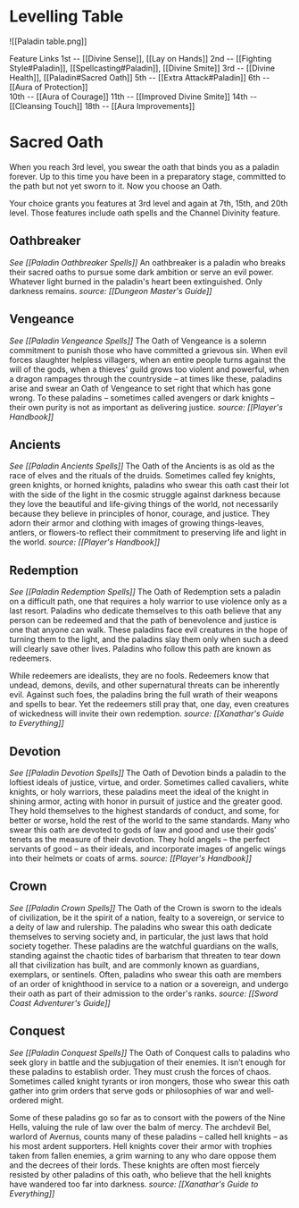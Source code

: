 # Levelling Table

![[Paladin table.png]]

Feature Links
1st -- [[Divine Sense]], [[Lay on Hands]]
2nd -- [[Fighting Style#Paladin]], [[Spellcasting#Paladin]], [[Divine Smite]]
3rd -- [[Divine Health]], [[Paladin#Sacred Oath]]
5th -- [[Extra Attack#Paladin]]
6th -- [[Aura of Protection]]	
10th -- [[Aura of Courage]]	
11th -- [[Improved Divine Smite]]
14th -- [[Cleansing Touch]]
18th -- [[Aura Improvements]]

# Sacred Oath
When you reach 3rd level, you swear the oath that binds you as a paladin forever. Up to this time you have been in a preparatory stage, committed to the path but not yet sworn to it. Now you choose an Oath.

Your choice grants you features at 3rd level and again at 7th, 15th, and 20th level. Those features include oath spells and the Channel Divinity feature.

## Oathbreaker
*See [[Paladin Oathbreaker Spells]]*
An oathbreaker is a paladin who breaks their sacred oaths to pursue some dark ambition or serve an evil power. Whatever light burned in the paladin's heart been extinguished. Only darkness remains. *source: [[Dungeon Master's Guide]]*

## Vengeance
*See [[Paladin Vengeance Spells]]*
The Oath of Vengeance is a solemn commitment to punish those who have committed a grievous sin. When evil forces slaughter helpless villagers, when an entire people turns against the will of the gods, when a thieves' guild grows too violent and powerful, when a dragon rampages through the countryside – at times like these, paladins arise and swear an Oath of Vengeance to set right that which has gone wrong. To these paladins – sometimes called avengers or dark knights – their own purity is not as important as delivering justice. *source: [[Player's Handbook]]*

## Ancients
*See [[Paladin Ancients Spells]]*
The Oath of the Ancients is as old as the race of elves and the rituals of the druids. Sometimes called fey knights, green knights, or horned knights, paladins who swear this oath cast their lot with the side of the light in the cosmic struggle against darkness because they love the beautiful and life-giving things of the world, not necessarily because they believe in principles of honor, courage, and justice. They adorn their armor and clothing with images of growing things-leaves, antlers, or flowers-to reflect their commitment to preserving life and light in the world. *source: [[Player's Handbook]]*

## Redemption
*See [[Paladin Redemption Spells]]*
The Oath of Redemption sets a paladin on a difficult path, one that requires a holy warrior to use violence only as a last resort. Paladins who dedicate themselves to this oath believe that any person can be redeemed and that the path of benevolence and justice is one that anyone can walk. These paladins face evil creatures in the hope of turning them to the light, and the paladins slay them only when such a deed will clearly save other lives. Paladins who follow this path are known as redeemers.

While redeemers are idealists, they are no fools. Redeemers know that undead, demons, devils, and other supernatural threats can be inherently evil. Against such foes, the paladins bring the full wrath of their weapons and spells to bear. Yet the redeemers still pray that, one day, even creatures of wickedness will invite their own redemption. *source: [[Xanathar's Guide to Everything]]*

## Devotion
*See [[Paladin Devotion Spells]]*
The Oath of Devotion binds a paladin to the loftiest ideals of justice, virtue, and order. Sometimes called cavaliers, white knights, or holy warriors, these paladins meet the ideal of the knight in shining armor, acting with honor in pursuit of justice and the greater good. They hold themselves to the highest standards of conduct, and some, for better or worse, hold the rest of the world to the same standards. Many who swear this oath are devoted to gods of law and good and use their gods' tenets as the measure of their devotion. They hold angels – the perfect servants of good – as their ideals, and incorporate images of angelic wings into their helmets or coats of arms. *source: [[Player's Handbook]]*

## Crown
*See [[Paladin Crown Spells]]*
The Oath of the Crown is sworn to the ideals of civilization, be it the spirit of a nation, fealty to a sovereign, or service to a deity of law and rulership. The paladins who swear this oath dedicate themselves to serving society and, in particular, the just laws that hold society together. These paladins are the watchful guardians on the walls, standing against the chaotic tides of barbarism that threaten to tear down all that civilization has built, and are commonly known as guardians, exemplars, or sentinels. Often, paladins who swear this oath are members of an order of knighthood in service to a nation or a sovereign, and undergo their oath as part of their admission to the order's ranks. *source: [[Sword Coast Adventurer's Guide]]*

## Conquest
*See [[Paladin Conquest Spells]]*
The Oath of Conquest calls to paladins who seek glory in battle and the subjugation of their enemies. It isn’t enough for these paladins to establish order. They must crush the forces of chaos. Sometimes called knight tyrants or iron mongers, those who swear this oath gather into grim orders that serve gods or philosophies of war and well-ordered might.

Some of these paladins go so far as to consort with the powers of the Nine Hells, valuing the rule of law over the balm of mercy. The archdevil Bel, warlord of Avernus, counts many of these paladins – called hell knights – as his most ardent supporters. Hell knights cover their armor with trophies taken from fallen enemies, a grim warning to any who dare oppose them and the decrees of their lords. These knights are often most fiercely resisted by other paladins of this oath, who believe that the hell knights have wandered too far into darkness. *source: [[Xanathar's Guide to Everything]]*